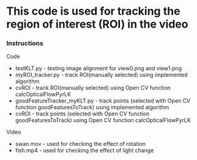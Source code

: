 # This code is used for tracking the region of interest (ROI) in the video

### Instructions
Code
- testKLT.py - testing image alignment for view0.png and view1.png
- myROI_tracker.py - track ROI(manually selected) using implemented algorithm
- cvROI - track ROI(manually selected) using Open CV function calcOpticalFlowPyrLK
- goodFeatureTracker_myKLT.py - track points (selected with Open CV function goodFeaturesToTrack) using implemented algorithm
- cvROI - track points (selected with Open CV function goodFeaturesToTrack) using Open CV function calcOpticalFlowPyrLK

Video
- swan.mov - used for checking the effect of rotation
- fish.mp4 - used for checking the effect of light change
